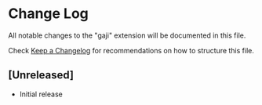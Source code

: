 # Change Log
All notable changes to the "gaji" extension will be documented in this file.

Check [Keep a Changelog](http://keepachangelog.com/) for recommendations on how to structure this file.

## [Unreleased]
- Initial release